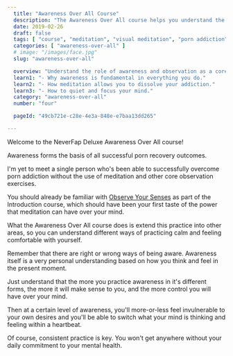 ```yaml
---
  title: "Awareness Over All Course"
  description: "The Awareness Over All course helps you understand the role of awareness and observation as a core strategy towards overcoming porn addiction."
  date: 2019-02-26
  draft: false
  tags: [ "course", "meditation", "visual meditation", "porn addiction", "addiction", "awareness", "awareness exercises", "perspective", "nofap", "neverfap", "neverfap deluxe" ]
  categories: [ "awareness-over-all" ]
  # image: "/images/face.jpg"
  slug: "awareness-over-all"

  overview: "Understand the role of awareness and observation as a core strategy towards overcoming porn addiction."
  learn1: "- Why awareness is fundamental in everything you do."
  learn2: "- How meditation allows you to dissolve your addiction."
  learn3: "- How to quiet and focus your mind."
  category: "awareness-over-all"
  number: "four"

  pageId: "49cb721e-c28e-4e3a-848e-e7baa13dd265"

---
```


<!-- Will Need One Edit -->

Welcome to the NeverFap Deluxe Awareness Over All course!

Awareness forms the basis of all successful porn recovery outcomes. 

I'm yet to meet a single person who's been able to successfully overcome porn addiction without the use of meditation and other core observation exercises.

You should already be familiar with <a class="link" href="/practices/observe-your-senses">Observe Your Senses</a> as part of the Introduction course, which should have been your first taste of the power that meditation can have over your mind.

What the Awareness Over All course does is extend this practice into other areas, so you can understand different ways of practicing calm and feeling comfortable with yourself.

Remember that there are right or wrong ways of being aware. Awareness itself is a very personal understanding based on how you think and feel in the present moment.

Just understand that the more you practice awareness in it's different forms, the more it will make sense to you, and the more control you will have over your mind.

Then at a certain level of awareness, you'll more-or-less feel invulnerable to your own desires and you'll be able to switch what your mind is thinking and feeling within a heartbeat.

Of course, consistent practice is key. You won't get anywhere without your daily commitment to your mental health.







